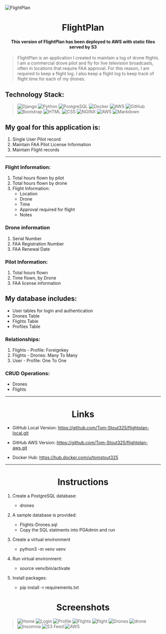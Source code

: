 ![FlightPlan](https://flightplan-static.s3.amazonaws.com/images/FlightPlanLogo.png)



<h1 align="center">FlightPlan</h1>

<h4 align="center">This version of FlightPlan has been deployed to AWS with static files served by S3 </h4>

> FlightPlan is an application I created to maintain a log of drone flights. I am a commercial drove pilot and fly for live television broadcasts, often in locations that require FAA approval. For this reason, I am required to keep a flight log. I also keep a flight log to keep track of flight time for each of my drones.

## Technology Stack:


> ![Django](https://img.shields.io/badge/Django-092E20?style=for-the-badge&logo=django&logoColor=green)
![Python](https://img.shields.io/badge/Python-FFD43B?style=for-the-badge&logo=python&logoColor=blue)
![PostgreSQL](https://img.shields.io/badge/PostgreSQL-316192?style=for-the-badge&logo=postgresql&logoColor=white)
![Docker](https://img.shields.io/badge/Docker-2CA5E0?style=for-the-badge&logo=docker&logoColor=white)
![AWS](https://img.shields.io/badge/Amazon_AWS-FF9900?style=for-the-badge&logo=amazonaws&logoColor=white)
![GitHub](https://img.shields.io/badge/GitHub-100000?style=for-the-badge&logo=github&logoColor=white)
![Bootstrap](https://img.shields.io/badge/Bootstrap-563D7C?style=for-the-badge&logo=bootstrap&logoColor=white)
![HTML](https://img.shields.io/badge/HTML5-E34F26?style=for-the-badge&logo=html5&logoColor=white)
![CSS](https://img.shields.io/badge/CSS3-1572B6?style=for-the-badge&logo=css3&logoColor=white)
![NGINX](https://img.shields.io/badge/Nginx-009639?style=for-the-badge&logo=nginx&logoColor=white)
![AWS](https://img.shields.io/badge/Amazon_AWS-FF9900?style=for-the-badge&logo=amazonaws&logoColor=white)
![Markdown](https://img.shields.io/badge/Markdown-000000?style=for-the-badge&logo=markdown&logoColor=white)  

## My goal for this application is:
1. Single User Pilot record
2. Maintain FAA Pilot License Information
3. Maintain Flight records 

___


### Flight Information:
1. Total hours flown by pilot
2. Total hours flown by drone
3. Flight Information:
    * Location
    * Drone
    * Time
    * Approval required for flight
    * Notes  
            

###  Drone information
1. Serial Number
2. FAA Registration Number
3. FAA Renewal Date  


###  Pilot Information:
1. Total hours flown
2. Time flown, by Drone
3. FAA license information  

## My database includes:
-   User tables for login and authentication
-   Drones Table
-   Flights Table
-   Profiles Table  

### Relationships:
1. Flights - Profile: Foreignkey
2. Flights - Drones: Many To Many
3. User - Profile: One To One  

### CRUD Operations:
- Drones 
- Flights  

___


<h1 align="center">Links</h1>

* GitHub Local Version:  https://github.com/Tom-Stout325/flightplan-local.git

* GitHub AWS Version:  https://github.com/Tom-Stout325/flightplan-aws.git

* Docker Hub:  https://hub.docker.com/u/tomstout325  

___

<h1 align="center">Instructions</h1>


1. Create a PostgreSQL database:  
    - drones

2. A sample database is provided:
    - Flights-Drones.sql
    - Copy the SQL statments into PGAdmin and run

3. Create a virtual environment
    - python3 -m venv venv

4. Run virtual environment:
    - source venv/bin/activate

5. Install packages:    
    - pip install -r requirements.txt



<h1 align="center">Screenshots</h1>

> ![Home](static/images/Home.png)
![Login](static/images/Login.png)
![Profile](static/images/profile.png)
![Flights](static/images/flights.png)
![flight](static/images/flight.png)
![Drones](static/images/drones.png)
![drone](static/images/drone.png)
![Insomnia](static/images/FP_insomnia.png)
![S3 Feed](static/images/AWS_S3.png)
![AWS](static/images/FlightPlan-AWS.png)

